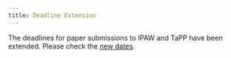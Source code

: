 ```yaml
---
title: Deadline Extension
---
```


The deadlines for paper submissions to IPAW and TaPP have been extended. Please check the [new dates](https://iitdbgroup.github.io/ProvenanceWeek2020/important_dates.html).
